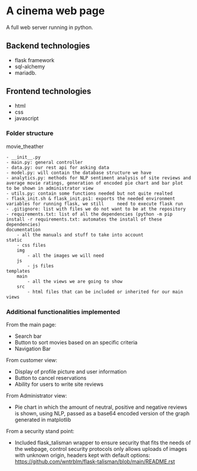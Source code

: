 # A cinema web page


A full web server running in python.

## Backend technologies
 - flask framework
 - sql-alchemy
 - mariadb.

## Frontend technologies
 - html
 - css
 - javascript
 
### Folder structure

movie_theather

    - __init__.py
    - main.py: general controller
    - data.py: our rest api for asking data 
    - model.py: will contain the database structure we have
    - analytics.py: methods for NLP sentiment analysis of site reviews and average movie ratings, generation of encoded pie chart and bar plot
    to be shown in administrator view
    - utils.py: contain some functions needed but not quite realted
    - flask_init.sh & flask_init.ps1: exports the needed environment variables for running flask, we still     need to execute flask run
    - .gitignore: list with files we do not want to be at the repository
    - requirements.txt: list of all the dependencies (python -m pip install -r requirements.txt: automates the install of these dependencies)
    documentation
        - all the manuals and stuff to take into account
    static
        - css files
        img
            - all the images we will need
        js
            - js files
    templates
        main
            - all the views we are going to show
        src
            - html files that can be included or inherited for our main views


### Additional functionalities implemented
From the main page:
 - Search bar
 - Button to sort movies based on an specific criteria
 - Navigation Bar

From customer view:
 - Display of profile picture and user information
 - Button to cancel reservations 
 - Ability for users to write site reviews

From Administrator view:
 - Pie chart in which the amount of neutral, positive and negative reviews is shown, using NLP, passed as a base64 encoded version of the graph generated in matplotlib

From a security stand point:
 - Included flask_talisman wrapper to ensure security that fits the needs of the webpage, control security protocols only allows uploads of images with unknown origin, headers kept with default options: https://github.com/wntrblm/flask-talisman/blob/main/README.rst


